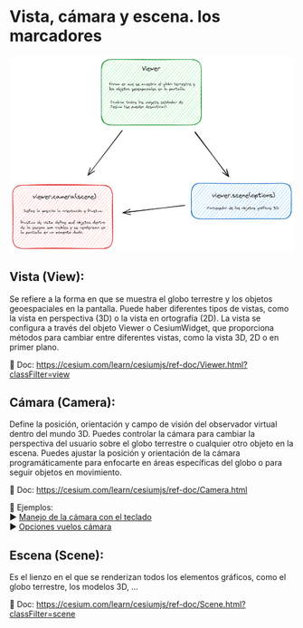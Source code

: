 # Vista, cámara y escena. los marcadores

![scheme](./scheme.png)

## Vista (View):
Se refiere a la forma en que se muestra el globo terrestre y los objetos geoespaciales en la pantalla. Puede haber diferentes tipos de vistas, como la vista en perspectiva (3D) o la vista en ortografía (2D). La vista se configura a través del objeto Viewer o CesiumWidget, que proporciona métodos para cambiar entre diferentes vistas, como la vista 3D, 2D o en primer plano.  

📘 Doc: https://cesium.com/learn/cesiumjs/ref-doc/Viewer.html?classFilter=view

## Cámara (Camera): 
Define la posición, orientación y campo de visión del observador virtual dentro del mundo 3D. Puedes controlar la cámara para cambiar la perspectiva del usuario sobre el globo terrestre o cualquier otro objeto en la escena. Puedes ajustar la posición y orientación de la cámara programáticamente para enfocarte en áreas específicas del globo o para seguir objetos en movimiento.  

📘 Doc: https://cesium.com/learn/cesiumjs/ref-doc/Camera.html   

🔩 Ejemplos:  
▶️ [Manejo de la cámara con el teclado](https://sandcastle.cesium.com/?src=Camera%20Tutorial.html&label=All)  
▶️ [Opciones vuelos cámara](https://sandcastle.cesium.com/?src=Camera.html&label=All)


## Escena (Scene):
Es el lienzo en el que se renderizan todos los elementos gráficos, como el globo terrestre, los modelos 3D, ...  

📘 Doc: https://cesium.com/learn/cesiumjs/ref-doc/Scene.html?classFilter=scene
